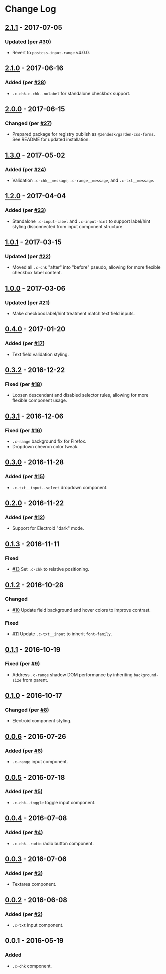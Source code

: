 # Change Log

## [2.1.1] - 2017-07-05
### Updated (per [#30](https://github.com/zendeskgarden/css-forms/pull/30))
- Revert to `postcss-input-range` v4.0.0.

## [2.1.0] - 2017-06-16
### Added (per [#28](https://github.com/zendeskgarden/css-forms/pull/28))
- `.c-chk.c-chk--nolabel` for standalone checkbox support.

## [2.0.0] - 2017-06-15
### Changed (per [#27](https://github.com/zendeskgarden/css-forms/pull/27))
- Prepared package for registry publish as `@zendesk/garden-css-forms`.
  See README for updated installation.

## [1.3.0] - 2017-05-02
### Added (per [#24](https://github.com/zendeskgarden/css-forms/pull/24))
- Validation `.c-chk__message`, `.c-range__message`, and
  `.c-txt__message`.

## [1.2.0] - 2017-04-04
### Added (per [#23](https://github.com/zendeskgarden/css-forms/pull/23))
- Standalone `.c-input-label` and `.c-input-hint` to support label/hint
  styling disconnected from input component structure.

## [1.0.1] - 2017-03-15
### Updated (per [#22](https://github.com/zendeskgarden/css-forms/pull/22))
- Moved all `.c-chk` "after" into "before" pseudo, allowing for more
  flexible checkbox label content.

## [1.0.0] - 2017-03-06
### Updated (per [#21](https://github.com/zendeskgarden/css-forms/pull/21))
- Make checkbox label/hint treatment match text field inputs.

## [0.4.0] - 2017-01-20
### Added (per [#17](https://github.com/zendeskgarden/css-forms/pull/17))
- Text field validation styling.

## [0.3.2] - 2016-12-22
### Fixed (per [#18](https://github.com/zendeskgarden/css-forms/pull/18))
- Loosen descendant and disabled selector rules, allowing for more
  flexible component usage.

## [0.3.1] - 2016-12-06
### Fixed (per [#16](https://github.com/zendeskgarden/css-forms/pull/16))
- `.c-range` background fix for Firefox.
- Dropdown chevron color tweak.

## [0.3.0] - 2016-11-28
### Added (per [#15](https://github.com/zendeskgarden/css-forms/pull/15))
- `.c-txt__input--select` dropdown component.

## [0.2.0] - 2016-11-22
### Added (per [#12](https://github.com/zendeskgarden/css-forms/pull/12))
- Support for Electroid "dark" mode.

## [0.1.3] - 2016-11-11
### Fixed
- [#13](https://github.com/zendeskgarden/css-forms/issues/13) Set
  `.c-chk` to relative positioning.

## [0.1.2] - 2016-10-28
### Changed
- [#10](https://github.com/zendeskgarden/css-forms/pull/10) Update field
  background and hover colors to improve contrast.

### Fixed
- [#11](https://github.com/zendeskgarden/css-forms/issues/11) Update
  `.c-txt__input` to inherit `font-family`.

## [0.1.1] - 2016-10-19
### Fixed (per [#9](https://github.com/zendeskgarden/css-forms/pull/9))
- Address `.c-range` shadow DOM performance by inheriting
  `background-size` from parent.

## [0.1.0] - 2016-10-17
### Changed (per [#8](https://github.com/zendeskgarden/css-forms/pull/8))
- Electroid component styling.

## [0.0.6] - 2016-07-26
### Added (per [#6](https://github.com/zendeskgarden/css-forms/pull/6))
- `.c-range` input component.

## [0.0.5] - 2016-07-18
### Added (per [#5](https://github.com/zendeskgarden/css-forms/pull/5))
- `.c-chk--toggle` toggle input component.

## [0.0.4] - 2016-07-08
### Added (per [#4](https://github.com/zendeskgarden/css-forms/pull/4))
- `.c-chk--radio` radio button component.

## [0.0.3] - 2016-07-06
### Added (per [#3](https://github.com/zendeskgarden/css-forms/pull/3))
- Textarea component.

## [0.0.2] - 2016-06-08
### Added (per [#2](https://github.com/zendeskgarden/css-forms/pull/2))
- `.c-txt` input component.

## 0.0.1 - 2016-05-19
### Added
- `.c-chk` component.

[2.1.1]: https://github.com/zendeskgarden/css-forms/compare/v2.1.0...v2.1.1
[2.1.0]: https://github.com/zendeskgarden/css-forms/compare/v2.0.0...v2.1.0
[2.0.0]: https://github.com/zendeskgarden/css-forms/compare/1.3.0...v2.0.0
[1.3.0]: https://github.com/zendeskgarden/css-forms/compare/1.2.0...1.3.0
[1.2.0]: https://github.com/zendeskgarden/css-forms/compare/1.0.1...1.2.0
[1.0.1]: https://github.com/zendeskgarden/css-forms/compare/1.0.0...1.0.1
[1.0.0]: https://github.com/zendeskgarden/css-forms/compare/0.4.0...1.0.0
[0.4.0]: https://github.com/zendeskgarden/css-forms/compare/0.3.2...0.4.0
[0.3.2]: https://github.com/zendeskgarden/css-forms/compare/0.3.1...0.3.2
[0.3.1]: https://github.com/zendeskgarden/css-forms/compare/0.3.0...0.3.1
[0.3.0]: https://github.com/zendeskgarden/css-forms/compare/0.2.0...0.3.0
[0.2.0]: https://github.com/zendeskgarden/css-forms/compare/0.1.3...0.2.0
[0.1.3]: https://github.com/zendeskgarden/css-forms/compare/0.1.2...0.1.3
[0.1.2]: https://github.com/zendeskgarden/css-forms/compare/0.1.1...0.1.2
[0.1.1]: https://github.com/zendeskgarden/css-forms/compare/0.1.0...0.1.1
[0.1.0]: https://github.com/zendeskgarden/css-forms/compare/0.0.6...0.1.0
[0.0.6]: https://github.com/zendeskgarden/css-forms/compare/0.0.5...0.0.6
[0.0.5]: https://github.com/zendeskgarden/css-forms/compare/0.0.4...0.0.5
[0.0.4]: https://github.com/zendeskgarden/css-forms/compare/0.0.3...0.0.4
[0.0.3]: https://github.com/zendeskgarden/css-forms/compare/0.0.2...0.0.3
[0.0.2]: https://github.com/zendeskgarden/css-forms/compare/0.0.1...0.0.2
